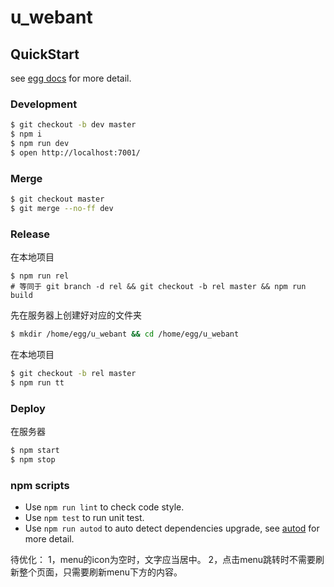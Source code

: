 # u_webant



## QuickStart

<!-- add docs here for user -->

see [egg docs][egg] for more detail.

### Development

```bash
$ git checkout -b dev master
$ npm i
$ npm run dev
$ open http://localhost:7001/
```

### Merge

```bash
$ git checkout master
$ git merge --no-ff dev
```

### Release

在本地项目
```
$ npm run rel
# 等同于 git branch -d rel && git checkout -b rel master && npm run build
```

先在服务器上创建好对应的文件夹

```bash
$ mkdir /home/egg/u_webant && cd /home/egg/u_webant
```

在本地项目

```bash
$ git checkout -b rel master
$ npm run tt
```

### Deploy

在服务器

```bash
$ npm start
$ npm stop
```

### npm scripts

- Use `npm run lint` to check code style.
- Use `npm test` to run unit test.
- Use `npm run autod` to auto detect dependencies upgrade, see [autod](https://www.npmjs.com/package/autod) for more detail.


[egg]: https://eggjs.org


待优化：
1，menu的icon为空时，文字应当居中。
2，点击menu跳转时不需要刷新整个页面，只需要刷新menu下方的内容。

